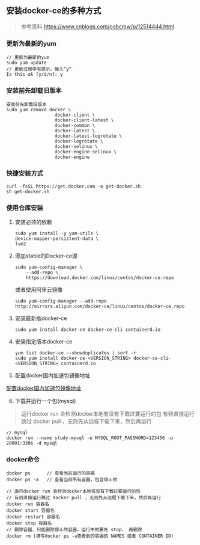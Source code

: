 ## 安装docker-ce的多种方式
> 参考资料 https://www.cnblogs.com/cobcmw/p/12514444.html

### 更新为最新的yum

```
// 更新为最新的yum
sudo yum update
// 更新过程中有提示，输入“y”
Is this ok [y/d/n]: y
```

### 安装前先卸载旧版本

```
安装前先卸载旧版本
sudo yum remove docker \
                  docker-client \
                  docker-client-latest \
                  docker-common \
                  docker-latest \
                  docker-latest-logrotate \
                  docker-logrotate \
                  docker-selinux \
                  docker-engine-selinux \
                  docker-engine
```

### 快捷安装方式

```
curl -fsSL https://get.docker.com -o get-docker.sh
sh get-docker.sh
```

### 使用仓库安装

1. 安装必须的依赖

    ```
    sudo yum install -y yum-utils \
    device-mapper-persistent-data \
    lvm2
    ```

2. 添加stable的Docker-ce源

    ```
    sudo yum-config-manager \
        --add-repo \
        https://download.docker.com/linux/centos/docker-ce.repo
    ```

    或者使用阿里云镜像

    ```
    sudo yum-config-manager --add-repo http://mirrors.aliyun.com/docker-ce/linux/centos/docker-ce.repo
    ```

3. 安装最新版docker-ce

    ```
    sudo yum install docker-ce docker-ce-cli containerd.io
    ```

4. 安装指定版本docker-ce

    ```
    yum list docker-ce --showduplicates | sort -r
    sudo yum install docker-ce-<VERSION_STRING> docker-ce-cli-<VERSION_STRING> containerd.io
    ```




5. 配置docker国内加速包镜像地址 

[配置docker国内加速包镜像地址](配置docker国内加速包镜像地址.md)


6. 下载并运行一个包(mysql)
> 运行docker run 会检测docker本地有没有下载过要运行的包
> 有则直接运行跳过 docker pull ，无则先从远程下载下来，然后再运行

```
// mysql
docker run --name study-mysql -e MYSQL_ROOT_PASSWORD=123456 -p 28001:3306 -d mysql
```



### docker命令

```
docker ps      // 查看当前运行的容器   
docker ps -a   // 查看当前所有容器，包含停止的

// 运行docker run 会检测docker本地有没有下载过要运行的包
// 有则直接运行跳过 docker pull ，无则先从远程下载下来，然后再运行
docker run 容器名
docker start 容器名
docker restart 容器名
docker stop 容器名
// 删除容器，只能删除停止的容器，运行中的要先 stop， 再删除
docker rm (填写docker ps -a查看到的容器的 NAMES 或者 CONTAINER ID)
```